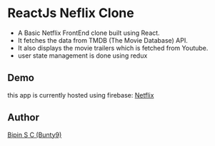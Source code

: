 # ReactJs Neflix Clone

- A Basic Netflix FrontEnd clone built using React.
- It fetches the data from TMDB (The Movie Database) API.
- It also displays the movie trailers which is fetched from Youtube.
- user state management is done using redux

## Demo

this app is currently hosted using firebase:
[Netflix](https://netflix-bunty9.vercel.app/)

## Author
[Bipin S C (Bunty9)](https://github.com/Bunty9)

